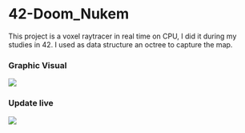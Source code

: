 # 42-Doom_Nukem
This project is a voxel raytracer in real time on CPU, I did it during my studies in 42.
I used as data structure an octree to capture the map.

### Graphic Visual ###
![](ressources/Doom-Craft1.gif)

### Update live ###
![](ressources/Doom-Craft_InGame_edition.gif)
